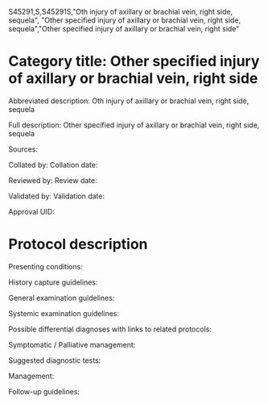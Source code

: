 S45291,S,S45291S,"Oth injury of axillary or brachial vein, right side, sequela", "Other specified injury of axillary or brachial vein, right side, sequela","Other specified injury of axillary or brachial vein, right side"
# Category title: Other specified injury of axillary or brachial vein, right side

Abbreviated description: Oth injury of axillary or brachial vein, right side, sequela

Full description: Other specified injury of axillary or brachial vein, right side, sequela

Sources:

Collated by:
Collation date:

Reviewed by:
Review date:

Validated by:
Validation date:

Approval UID:

# Protocol description

Presenting conditions:

History capture guidelines:

General examination guidelines:

Systemic examination guidelines:

Possible differential diagnoses with links to related protocols:

Symptomatic / Palliative management:

Suggested diagnostic tests:

Management:

Follow-up guidelines:
